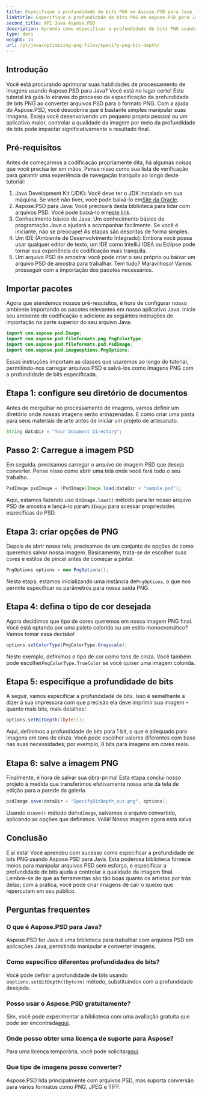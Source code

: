 ```yaml
---
title: Especifique a profundidade de bits PNG em Aspose.PSD para Java
linktitle: Especifique a profundidade de bits PNG em Aspose.PSD para Java
second_title: API Java Aspose.PSD
description: Aprenda como especificar a profundidade de bits PNG usando Aspose.PSD para Java neste tutorial passo a passo detalhado.
type: docs
weight: 14
url: /pt/java/optimizing-png-files/specify-png-bit-depth/
---
```

## Introdução
Você está procurando aprimorar suas habilidades de processamento de imagens usando Aspose.PSD para Java? Você está no lugar certo! Este tutorial irá guiá-lo através do processo de especificação da profundidade de bits PNG ao converter arquivos PSD para o formato PNG. Com a ajuda do Aspose.PSD, você descobrirá que é bastante simples manipular suas imagens. Esteja você desenvolvendo um pequeno projeto pessoal ou um aplicativo maior, controlar a qualidade da imagem por meio da profundidade de bits pode impactar significativamente o resultado final.
## Pré-requisitos
Antes de começarmos a codificação propriamente dita, há algumas coisas que você precisa ter em mãos. Pense nisso como sua lista de verificação para garantir uma experiência de navegação tranquila ao longo deste tutorial:
1.  Java Development Kit (JDK): Você deve ter o JDK instalado em sua máquina. Se você não tiver, você pode baixá-lo em[Site da Oracle](https://www.oracle.com/java/technologies/javase-jdk11-downloads.html).
2.  Aspose.PSD para Java: Você precisará desta biblioteca para lidar com arquivos PSD. Você pode baixá-lo em[este link](https://releases.aspose.com/psd/java/).
3. Conhecimento básico de Java: Um conhecimento básico de programação Java o ajudará a acompanhar facilmente. Se você é iniciante, não se preocupe! As etapas são descritas de forma simples.
4. Um IDE (Ambiente de Desenvolvimento Integrado): Embora você possa usar qualquer editor de texto, um IDE como IntelliJ IDEA ou Eclipse pode tornar sua experiência de codificação mais tranquila.
5. Um arquivo PSD de amostra: você pode criar o seu próprio ou baixar um arquivo PSD de amostra para trabalhar.
Tem tudo? Maravilhoso! Vamos prosseguir com a importação dos pacotes necessários.
## Importar pacotes
Agora que atendemos nossos pré-requisitos, é hora de configurar nosso ambiente importando os pacotes relevantes em nosso aplicativo Java. Inicie seu ambiente de codificação e adicione as seguintes instruções de importação na parte superior do seu arquivo Java:
```java
import com.aspose.psd.Image;
import com.aspose.psd.fileformats.png.PngColorType;
import com.aspose.psd.fileformats.psd.PsdImage;
import com.aspose.psd.imageoptions.PngOptions;
```
Essas instruções importam as classes que usaremos ao longo do tutorial, permitindo-nos carregar arquivos PSD e salvá-los como imagens PNG com a profundidade de bits especificada.
## Etapa 1: configure seu diretório de documentos
Antes de mergulhar no processamento de imagens, vamos definir um diretório onde nossas imagens serão armazenadas. É como criar uma pasta para seus materiais de arte antes de iniciar um projeto de artesanato.
```java
String dataDir = "Your Document Directory";
```
## Passo 2: Carregue a imagem PSD
Em seguida, precisamos carregar o arquivo de imagem PSD que deseja converter. Pense nisso como abrir uma tela onde você fará todo o seu trabalho.
```java
PsdImage psdImage = (PsdImage)Image.load(dataDir + "sample.psd");
```
 Aqui, estamos fazendo uso do`Image.load()` método para ler nosso arquivo PSD de amostra e lançá-lo para`PsdImage` para acessar propriedades específicas do PSD.
## Etapa 3: criar opções de PNG
Depois de abrir nossa tela, precisamos de um conjunto de opções de como queremos salvar nossa imagem. Basicamente, trata-se de escolher suas cores e estilos de pincel antes de começar a pintar.
```java
PngOptions options = new PngOptions();
```
 Nesta etapa, estamos inicializando uma instância de`PngOptions`, o que nos permite especificar os parâmetros para nossa saída PNG.
## Etapa 4: defina o tipo de cor desejada
Agora decidimos que tipo de cores queremos em nossa imagem PNG final. Você está optando por uma paleta colorida ou um estilo monocromático? Vamos tomar essa decisão!
```java
options.setColorType(PngColorType.Grayscale);
```
 Neste exemplo, definimos o tipo de cor como tons de cinza. Você também pode escolher`PngColorType.TrueColor` se você quiser uma imagem colorida.
## Etapa 5: especifique a profundidade de bits
A seguir, vamos especificar a profundidade de bits. Isso é semelhante a dizer à sua impressora com que precisão ela deve imprimir sua imagem – quanto mais bits, mais detalhes!
```java
options.setBitDepth((byte)1);
```
Aqui, definimos a profundidade de bits para 1 bit, o que é adequado para imagens em tons de cinza. Você pode escolher valores diferentes com base nas suas necessidades; por exemplo, 8 bits para imagens em cores reais.
## Etapa 6: salve a imagem PNG
Finalmente, é hora de salvar sua obra-prima! Esta etapa conclui nosso projeto à medida que transferimos efetivamente nossa arte da tela de edição para a parede da galeria.
```java
psdImage.save(dataDir + "SpecifyBitDepth_out.png", options);
```
 Usando o`save()` método de`PsdImage`, salvamos o arquivo convertido, aplicando as opções que definimos. Voilá! Nossa imagem agora está salva.
## Conclusão
E aí está! Você aprendeu com sucesso como especificar a profundidade de bits PNG usando Aspose.PSD para Java. Esta poderosa biblioteca fornece meios para manipular arquivos PSD sem esforço, e especificar a profundidade de bits ajuda a controlar a qualidade da imagem final. Lembre-se de que as ferramentas são tão boas quanto os artistas por trás delas; com a prática, você pode criar imagens de cair o queixo que repercutam em seu público.
## Perguntas frequentes
### O que é Aspose.PSD para Java?
Aspose.PSD for Java é uma biblioteca para trabalhar com arquivos PSD em aplicações Java, permitindo manipular e converter imagens.
### Como especifico diferentes profundidades de bits?
 Você pode definir a profundidade de bits usando o`options.setBitDepth((byte)n)` método, substituindo`n` com a profundidade desejada.
### Posso usar o Aspose.PSD gratuitamente?
Sim, você pode experimentar a biblioteca com uma avaliação gratuita que pode ser encontrada[aqui](https://releases.aspose.com/).
### Onde posso obter uma licença de suporte para Aspose?
 Para uma licença temporária, você pode solicitar[aqui](https://purchase.aspose.com/temporary-license/).
### Que tipo de imagens posso converter?
Aspose.PSD lida principalmente com arquivos PSD, mas suporta conversão para vários formatos como PNG, JPEG e TIFF.